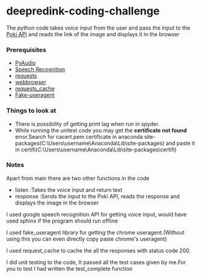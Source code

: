 # deepredink-coding-challenge
The python code takes voice input from the user and pass the input to the [Poki API](https://pokeapi.co/ "POKEAPI") and reads the link of the image and displays it in the browser

### Prerequisites

* [PyAudio](https://pypi.python.org/pypi/PyAudio "python library")
* [Speech Recognition](https://pypi.python.org/pypi/SpeechRecognition/ "python library")
* [requests](http://docs.python-requests.org/en/master/ "python library")
* [webbrowser](https://docs.python.org/2/library/webbrowser.html "python library")
* [requests_cache](https://pypi.python.org/pypi/requests-cache "python library")
* [Fake-useragent](https://pypi.python.org/pypi/fake-useragent "python library")

### Things to look at
* There is possibility of getting print lag when run in spyder.
* While running the unitest code you may get the **certificate not found** error.Search for cacert.pem certificate in anaconda site-packages(C:\Users\username\Anaconda\Lib\site-packages) and paste it in certifi(C:\Users\username\Anaconda\Lib\site-packages\certifi)
    
### Notes

Apart from main there are two other functions in the code
* listen    :Takes the voice input and return text
* response  :Sends the input to the Poki API, reads the response and displays the image in the browser 

I used google speech recognition API for getting voice input, would have used sphinx if the program should run offline

I used fake_useragent library for getting the chrome useragent.(Without using this you can even directly copy paste chrome's useragent)

I used request_cache to cache the all the responses with status code 200.

I did unit testing to the code, It passed all the test cases given by me.For you to test I had written the test_complete function
